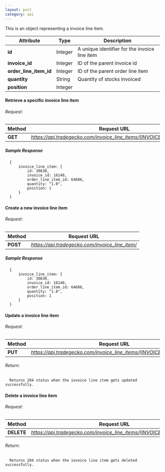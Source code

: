 ```yaml
---
layout: post
category: api
---
```


This is an object representing a invoice line item.

Attribute                      | Type          | Description                                         
------------------------------ | ------------- | ------------                                        
**id**                         | Integer       |  A unique identifier for the invoice line item             
**invoice_id**                 | Integer       |  ID of the parent invoice id                            
**order_line_item_id**         | Integer       |  ID of the parent order line item               
**quantity**                   | String        |  Quantity of stocks invoiced
**position**                   | Integer       |                               


####   Retrieve a specific invoice line item

######     Request:
Method     | Request URL   
-----------| ------------- 
**GET**    | *https://api.tradegecko.com/invoice_line_items/{INVOICE_LINE_ITEM_ID}*

##### Sample Response

      {
          invoice_line_item: {
              id: 30630,
              invoice_id: 16140,
              order_line_item_id: 64686,
              quantity: "1.0",
              position: 1
          }
      }

####   Create a new invoice line item

######     Request:
Method     | Request URL   
-----------| ------------- 
**POST**   | *https://api.tradegecko.com/invoice_line_item/*

##### Sample Response

      {
          invoice_line_item: {
              id: 30630,
              invoice_id: 16140,
              order_line_item_id: 64686,
              quantity: "1.0",
              position: 1
          }
      }


####   Update a invoice line item

######     Request:
Method     | Request URL   
-----------| ------------- 
**PUT**    | *https://api.tradegecko.com/invoice_line_items/{INVOICE_LINE_ITEM_ID}*

###### Return:
      Returns 204 status when the invoice line item gets updated successfully. 

####   Delete a invoice line item

######     Request:
Method     | Request URL   
-----------| ------------- 
**DELETE** | *https://api.tradegecko.com/invoice_line_items/{INVOICE_LINE_ITEM_ID}*

###### Return:
      Returns 204 status when the invoice line item gets deleted successfully. 

